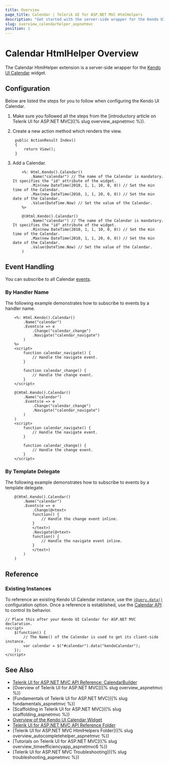 ```yaml
---
title: Overview
page_title: Calendar | Telerik UI for ASP.NET MVC HtmlHelpers
description: "Get started with the server-side wrapper for the Kendo UI Calendar widget for ASP.NET MVC."
slug: overview_calendarhelper_aspnetmvc
position: 1
---
```


# Calendar HtmlHelper Overview

The Calendar HtmlHelper extension is a server-side wrapper for the [Kendo UI Calendar](https://demos.telerik.com/kendo-ui/calendar/index) widget.

## Configuration

Below are listed the steps for you to follow when configuring the Kendo UI Calendar.

1. Make sure you followed all the steps from the [introductory article on Telerik UI for ASP.NET MVC]({% slug overview_aspnetmvc %}).
1. Create a new action method which renders the view.

        public ActionResult Index()
        {
            return View();
        }

1. Add a Calendar.

    ```ASPX
        <%: Html.Kendo().Calendar()
            .Name("calendar") // The name of the Calendar is mandatory. It specifies the "id" attribute of the widget.
            .Min(new DateTime(2010, 1, 1, 10, 0, 0)) // Set the min time of the Calendar.
            .Max(new DateTime(2010, 1, 1, 20, 0, 0)) // Set the min date of the Calendar.
            .Value(DateTime.Now) // Set the value of the Calendar.
        %>
    ```
    ```Razor
        @(Html.Kendo().Calendar()
            .Name("calendar") // The name of the Calendar is mandatory. It specifies the "id" attribute of the widget.
            .Min(new DateTime(2010, 1, 1, 10, 0, 0)) // Set the min time of the Calendar.
            .Max(new DateTime(2010, 1, 1, 20, 0, 0)) // Set the min date of the Calendar.
            .Value(DateTime.Now) // Set the value of the Calendar.
        )
    ```

## Event Handling

You can subscribe to all Calendar [events](http://docs.telerik.com/kendo-ui/api/javascript/ui/calendar#events).

### By Handler Name

The following example demonstrates how to subscribe to events by a handler name.

```ASPX
    <%: Html.Kendo().Calendar()
        .Name("calendar")
        .Events(e => e
            .Change("calendar_change")
            .Navigate("calendar_navigate")
        )
    %>
    <script>
        function calendar_navigate() {
            // Handle the navigate event.
        }

        function calendar_change() {
            // Handle the change event.
        }
    </script>
```
```Razor
    @(Html.Kendo().Calendar()
        .Name("calendar")
        .Events(e => e
            .Change("calendar_change")
            .Navigate("calendar_navigate")
        )
    )
    <script>
        function calendar_navigate() {
            // Handle the navigate event.
        }

        function calendar_change() {
            // Handle the change event.
        }
    </script>
```

### By Template Delegate

The following example demonstrates how to subscribe to events by a template delegate.

```Razor
    @(Html.Kendo().Calendar()
        .Name("calendar")
        .Events(e => e
            .Change(@<text>
            function() {
                // Handle the change event inline.
            }
            </text>)
            .Navigate(@<text>
            function() {
                // Handle the navigate event inline.
            }
            </text>)
        )
    )
```

## Reference

### Existing Instances

To reference an existing Kendo UI Calendar instance, use the [`jQuery.data()`](http://api.jquery.com/jQuery.data/) configuration option. Once a reference is established, use the [Calendar API](http://docs.telerik.com/kendo-ui/api/javascript/ui/calendar#methods) to control its behavior.

    // Place this after your Kendo UI Calendar for ASP.NET MVC declaration.
    <script>
        $(function() {
            // The Name() of the Calendar is used to get its client-side instance.
            var calendar = $("#calendar").data("kendoCalendar");
        });
    </script>

## See Also

* [Telerik UI for ASP.NET MVC API Reference: CalendarBuilder](http://docs.telerik.com/aspnet-mvc/api/Kendo.Mvc.UI.Fluent/CalendarBuilder)
* [Overview of Telerik UI for ASP.NET MVC]({% slug overview_aspnetmvc %})
* [Fundamentals of Telerik UI for ASP.NET MVC]({% slug fundamentals_aspnetmvc %})
* [Scaffolding in Telerik UI for ASP.NET MVC]({% slug scaffolding_aspnetmvc %})
* [Overview of the Kendo UI Calendar Widget](http://docs.telerik.com/kendo-ui/controls/scheduling/calendar/overview)
* [Telerik UI for ASP.NET MVC API Reference Folder](http://docs.telerik.com/aspnet-mvc/api/Kendo.Mvc/AggregateFunction)
* [Telerik UI for ASP.NET MVC HtmlHelpers Folder]({% slug overview_autocompletehelper_aspnetmvc %})
* [Tutorials on Telerik UI for ASP.NET MVC]({% slug overview_timeefficiencyapp_aspnetmvc6 %})
* [Telerik UI for ASP.NET MVC Troubleshooting]({% slug troubleshooting_aspnetmvc %})
